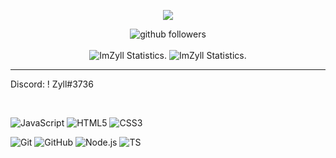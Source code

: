 <p align="center">
    <img src="https://discord.c99.nl/widget/theme-4/766382403639443476.png" />
</p>

<p align="center">
    <img src="https://img.shields.io/github/followers/ImZyll?label=Follow%20Me&style=social" alt="github followers" /><br>
    <br>
    <img src="https://github-readme-stats.vercel.app/api?username=ImZyll&show_icons=true&custom_title=ImZyll%20Statistics&theme=gotham" alt="ImZyll Statistics." />
    <img src="https://github-readme-stats.vercel.app/api/top-langs/?username=ImZyll&layout=compact&theme=gotham" alt="ImZyll Statistics." />

</p>
<hr>

Discord: ! Zyll#3736

<br>

![JavaScript](https://img.shields.io/badge/-JavaScript-000000?style=for-the-badge&logo=javascript)
![HTML5](https://img.shields.io/badge/-HTML5-000000?style=for-the-badge&logo=HTML5)
![CSS3](https://img.shields.io/badge/-CSS3-000000?style=for-the-badge&logo=CSS3&logoColor=3799d6)

![Git](https://img.shields.io/badge/-Git-000000?style=for-the-badge&logo=git&logoColor=F05032)
![GitHub](https://img.shields.io/badge/-GitHub-000000?style=for-the-badge&logo=github&logoColor=fff)
![Node.js](https://img.shields.io/badge/-Node.js-000000?style=for-the-badge&logo=node.js&logoColor=339933)
![TS](https://img.shields.io/badge/-ts-000000?style=for-the-badge&logo=typescript&logoColor=00acd7)
